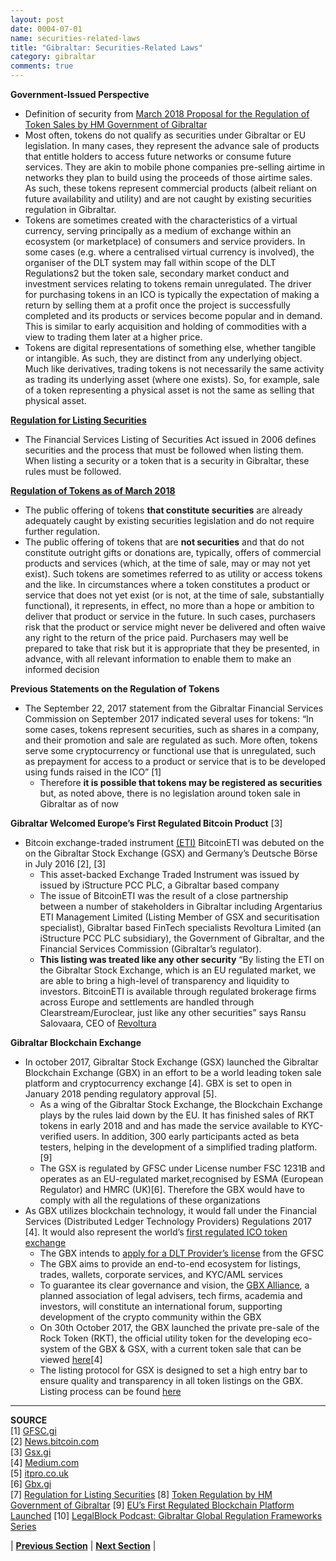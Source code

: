 ```yaml
---
layout: post
date: 0004-07-01
name: securities-related-laws
title: "Gibraltar: Securities-Related Laws"
category: gibraltar
comments: true
---
```


**Government-Issued Perspective** 
- Definition of security from [March 2018 Proposal for the Regulation of Token Sales by  HM Government of Gibraltar](http://gibraltarfinance.gi/20180309-token-regulation---policy-document-v2.1-final.pdf)
- Most often, tokens do not qualify as securities under Gibraltar or EU legislation. In many cases, they represent the
advance sale of products that entitle holders to access future networks or consume future services. They are akin to
mobile phone companies pre-selling airtime in networks they plan to build using the proceeds of those airtime sales.
As such, these tokens represent commercial products (albeit reliant on future availability and utility) and are not
caught by existing securities regulation in Gibraltar.
- Tokens are sometimes created with the characteristics of a virtual currency, serving principally as a medium of
exchange within an ecosystem (or marketplace) of consumers and service providers. In some cases (e.g. where a
centralised virtual currency is involved), the organiser of the DLT system may fall within scope of the DLT Regulations2
but the token sale, secondary market conduct and investment services relating to tokens remain unregulated.
The driver for purchasing tokens in an ICO is typically the expectation of making a return by selling them at a profit
once the project is successfully completed and its products or services become popular and in demand. This is similar
to early acquisition and holding of commodities with a view to trading them later at a higher price.
- Tokens are digital representations of something else, whether tangible or intangible. As such, they are distinct from
any underlying object. Much like derivatives, trading tokens is not necessarily the same activity as trading its
underlying asset (where one exists). So, for example, sale of a token representing a physical asset is not the same as
selling that physical asset.

**[Regulation for Listing Securities](http://www.gibraltarlaws.gov.gi/articles/2006-43o.pdf)**
- The Financial Services Listing of Securities Act issued in 2006 defines securities and the process that must be followed when listing them. When listing a security or a token that is a security in Gibraltar, these rules must be followed. 


**[Regulation of Tokens as of March 2018](http://gibraltarfinance.gi/20180309-token-regulation---policy-document-v2.1-final.pdf)**
- The public offering of tokens **that constitute securities** are already adequately caught by existing securities legislation
and do not require further regulation.
- The public offering of tokens that are **not securities** and that do not constitute outright gifts or donations are,
typically, offers of commercial products and services (which, at the time of sale, may or may not yet exist). Such
tokens are sometimes referred to as utility or access tokens and the like. In circumstances where a token constitutes a
product or service that does not yet exist (or is not, at the time of sale, substantially functional), it represents, in
effect, no more than a hope or ambition to deliver that product or service in the future. In such cases, purchasers risk
that the product or service might never be delivered and often waive any right to the return of the price paid.
Purchasers may well be prepared to take that risk but it is appropriate that they be presented, in advance, with all
relevant information to enable them to make an informed decision

**Previous Statements on the Regulation of Tokens**
* The September 22, 2017 statement from the Gibraltar Financial Services Commission on September 2017 indicated several uses for tokens: “In some cases, tokens represent securities, such as shares in a company, and their promotion and sale are regulated as such. More often, tokens serve some cryptocurrency or functional use that is unregulated, such as prepayment for access to a product or service that is to be developed using funds raised in the ICO” [1]
  * Therefore **it is possible that tokens may be registered as securities** but, as noted above, there is no legislation around token sale in Gibraltar as of now

**Gibraltar Welcomed Europe’s First Regulated Bitcoin Product** [3]
* Bitcoin exchange-traded instrument [(ETI)](https://www.gsx.gi/article/8292/gibraltar-stock-exchange-welcomes-bitcoineti) BitcoinETI was debuted on the on the Gibraltar Stock Exchange (GSX) and Germany’s Deutsche Börse in July 2016 [2], [3]
  * This asset-backed Exchange Traded Instrument was issued by issued by iStructure PCC PLC, a Gibraltar based company
  * The issue of BitcoinETI was the result of a close partnership between a number of stakeholders in Gibraltar including Argentarius ETI Management Limited (Listing Member of GSX and securitisation specialist), Gibraltar based FinTech specialists Revoltura Limited (an iStructure PCC PLC subsidiary), the Government of Gibraltar, and the Financial Services Commission (Gibraltar’s regulator).
  * **This listing was treated like any other security** “By listing the ETI on the Gibraltar Stock Exchange, which is an EU regulated market, we are able to bring a high-level of transparency and liquidity to investors. BitcoinETI is available through regulated brokerage firms across Europe and settlements are handled through Clearstream/Euroclear, just like any other securities” says Ransu Salovaara, CEO of [Revoltura](https://revoltura.com/)

**Gibraltar Blockchain Exchange** 
* In october 2017, Gibraltar Stock Exchange (GSX) launched the Gibraltar Blockchain Exchange (GBX) in an effort to be a world leading token sale platform and cryptocurrency exchange [4]. GBX is set to open in January 2018 pending regulatory approval [5].
  * As a wing of the Gibraltar Stock Exchange, the Blockchain Exchange plays by the rules laid down by the EU. It has finished sales of RKT tokens in early 2018 and and has made the service available to KYC-verified users. In addition, 300 early participants acted as beta testers, helping in the development of a simplified trading platform.[9]
  * The GSX is regulated by GFSC under License number FSC 1231B and operates as an EU-regulated market,recognised by ESMA (European Regulator) and HMRC (UK)[6]. Therefore the GBX would have to comply with all the regulations of these organizations
* As GBX utilizes blockchain technology, it would fall under the Financial Services (Distributed Ledger Technology Providers) Regulations 2017 [4]. It would also represent the world’s [first regulated ICO token exchange](http://www.itpro.co.uk/strategy/29979/the-gibraltar-blockchain-exchange-attempts-to-tame-the-ico-wild-west)
  * The GBX intends to [apply for a DLT Provider’s license](https://gbx.gi/#1508496269595-2f02501c-bba1) from the GFSC 
  * The GBX aims to provide an end-to-end ecosystem for listings, trades, wallets, corporate services, and KYC/AML services
  * To guarantee its clear governance and vision, the [GBX Alliance](https://medium.com/@Gibraltar.Blockchain.Exchange/gibraltar-stock-exchange-plans-to-create-worlds-first-tokenised-stock-exchange-6db0153d5d3b), a planned association of legal advisers, tech firms, academia and investors, will constitute an international forum, supporting development of the crypto community within the GBX
  * On 30th October 2017, the GBX launched the private pre-sale of the Rock Token (RKT), the official utility token for the developing eco-system of the GBX & GSX, with a current token sale that can be viewed [here](https://gbx.gi/)[4]
  * The listing protocol for GSX is designed to set a high entry bar to ensure quality and transparency in all token listings on the GBX. Listing process can be found [here](https://gbx.gi/#1508498542771-413d905e-e3ad) 

--------
**SOURCE**  
[1] [GFSC.gi](http://www.gfsc.gi/news/statement-on-initial-coin-offerings-250)   
[2] [News.bitcoin.com](https://news.bitcoin.com/gibraltar-first-european-bitcoin-eti/)   
[3] [Gsx.gi](https://www.gsx.gi/article/8292/gibraltar-stock-exchange-welcomes-bitcoineti)   
[4] [Medium.com](https://medium.com/@Gibraltar.Blockchain.Exchange/gibraltar-stock-exchange-plans-to-create-worlds-first-tokenised-stock-exchange-6db0153d5d3b)   
[5] [itpro.co.uk](http://www.itpro.co.uk/strategy/29979/the-gibraltar-blockchain-exchange-attempts-to-tame-the-ico-wild-west)  
[6] [Gbx.gi](https://gbx.gi/#1508496269595-2f02501c-bba1)   
[7] [Regulation for Listing Securities](http://www.gibraltarlaws.gov.gi/articles/2006-43o.pdf)
[8] [Token Regulation by HM Government of Gibraltar](http://gibraltarfinance.gi/20180309-token-regulation---policy-document-v2.1-final.pdf)
[9] [EU’s First Regulated Blockchain Platform Launched](https://www.btcwires.com/round-the-block/eus-first-regulated-blockchain-platform-launched/)
[10] [LegalBlock Podcast: Gibraltar Global Regulation Frameworks Series](https://soundcloud.com/legalblock/gibraltar-global-regulation-frameworks-series)



| **[Previous Section](https://neo-project.github.io/global-blockchain-compliance-hub//gibraltar/gibraltar-laws-token-sales.html)** | **[Next Section](https://neo-project.github.io/global-blockchain-compliance-hub//gibraltar/gibraltar-privacy-and-data-protection.html)** |
